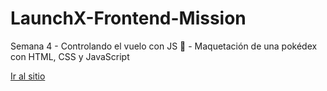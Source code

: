 # LaunchX-Frontend-Mission
Semana 4 - Controlando el vuelo con JS 🚀 - Maquetación de una pokédex con HTML, CSS y JavaScript

[Ir al sitio](https://joserobertrosasc.github.io/Pokedex/)
